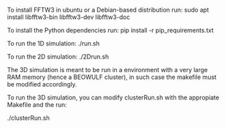To install FFTW3 in ubuntu or a Debian-based distribution run:
sudo apt install libfftw3-bin libfftw3-dev libfftw3-doc

To install the Python dependencies run:
pip install -r pip_requirements.txt

To run the 1D simulation:
./run.sh

To run the 2D simulation:
./2Drun.sh


The 3D simulation is meant to be run in a environment with a very large RAM memory (hence a BEOWULF cluster), in such case the makefile must be modified accordingly. 

To run the 3D simulation, you can modify clusterRun.sh with the appropiate Makefile and the run:

./clusterRun.sh
